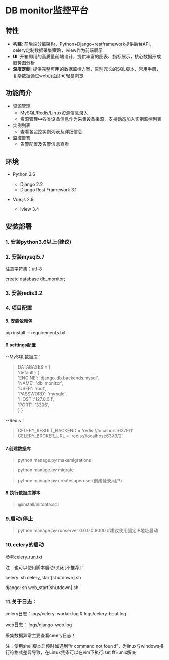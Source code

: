 
# DB monitor监控平台

## 特性
- **构建**: 前后端分离架构，Python+Django+restframework提供后台API，celery定制数据采集策略，Iview作为前端展示
- **UI**: 开箱即用的高质量前端设计，提供丰富的图表、指标展示，核心数据形成趋势图分析
- **深度定制**: 提供完整可用的数据监控方案，告别冗长的SQL脚本、常用手册，复杂数据通过web页面即可轻易浏览

## 功能简介

- 资源管理
    - MySQL/Redis/Linux资源信息录入
    - 资源管理中各类设备信息作为采集设备来源，支持动态加入实例监控列表
- 实例列表
    - 查看各监控实例列表及详细信息
- 监控告警
    - 告警配置及告警信息查看
    
## 环境

- Python 3.6
    - Django 2.2
    - Django Rest Framework 3.1
    
- Vue.js 2.9
    - iview 3.4
    

## 安装部署
### 1. 安装python3.6以上(建议)

### 2. 安装mysql5.7

注意字符集：utf-8

create database db_monitor; 

### 3. 安装redis3.2

### 4. 项目配置

#### 5. 安装依赖包
pip install -r requirements.txt

#### 6.settings配置
--MySQL数据库：

>DATABASES = {  
    'default': {  
        'ENGINE': 'django.db.backends.mysql',  
		'NAME': 'db_monitor',  
		'USER': 'root',  
		'PASSWORD': 'mysqld',  
        'HOST':'127.0.0.1',  
		'PORT': '3306',  
    }
}

--Redis：

>CELERY_RESULT_BACKEND = 'redis://localhost:6379/1'
CELERY_BROKER_URL = 'redis://localhost:6379/2'


#### 7.创建数据库
>python manage.py makemigrations

>python manage.py migrate

>python manage.py createsuperuser(创建登录用户)

#### 8.执行数据库脚本

>@install/initdata.sql

### 9.启动/停止
>python manage.py runserver 0.0.0.0:8000 #建议使用固定IP地址启动

### 10.celery的启动
参考celery_run.txt

注：也可以使用脚本启动/关闭[不推荐]：

celery: sh celery_start[shutdown].sh

django: sh web_start[shutdown].sh

### 11.关于日志：

celery日志：logs/celery-worker.log & logs/celery-beat.log

web日志： logs/django-web.log

采集数据异常主要查看celery日志！

注：使用shell脚本启停时如遇到“/r command not found”，为linux与windows换行符格式差异导致，在Linux凭条可以在vim下执行:set ff=unix解决


